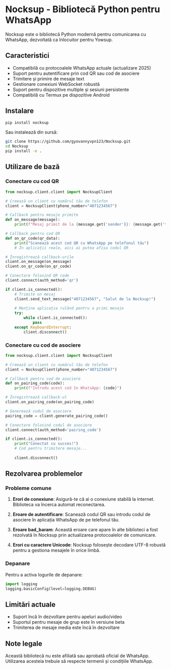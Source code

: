 # Nocksup - Bibliotecă Python pentru WhatsApp

Nocksup este o bibliotecă Python modernă pentru comunicarea cu WhatsApp, dezvoltată ca înlocuitor pentru Yowsup.

## Caracteristici

- Compatibilă cu protocoalele WhatsApp actuale (actualizare 2025)
- Suport pentru autentificare prin cod QR sau cod de asociere
- Trimitere și primire de mesaje text
- Gestionare conexiuni WebSocket robustă
- Suport pentru dispozitive multiple și sesiuni persistente
- Compatibilă cu Termux pe dispozitive Android

## Instalare

```bash
pip install nocksup
```

Sau instalează din sursă:

```bash
git clone https://github.com/gyovannyvpn123/Nocksup.git
cd Nocksup
pip install -e .
```

## Utilizare de bază

### Conectare cu cod QR

```python
from nocksup.client.client import NocksupClient

# Creează un client cu numărul tău de telefon
client = NocksupClient(phone_number="4071234567")

# Callback pentru mesaje primite
def on_message(message):
    print(f"Mesaj primit de la {message.get('sender')}: {message.get('text')}")

# Callback pentru cod QR
def on_qr_code(qr_data):
    print("Scanează acest cod QR cu WhatsApp pe telefonul tău")
    # În aplicații reale, aici ai putea afișa codul QR

# Înregistrează callback-urile
client.on_message(on_message)
client.on_qr_code(on_qr_code)

# Conectare folosind QR code
client.connect(auth_method='qr')

if client.is_connected():
    # Trimite un mesaj
    client.send_text_message("4071234567", "Salut de la Nocksup!")
    
    # Menține aplicația rulând pentru a primi mesaje
    try:
        while client.is_connected():
            pass
    except KeyboardInterrupt:
        client.disconnect()
```

### Conectare cu cod de asociere

```python
from nocksup.client.client import NocksupClient

# Creează un client cu numărul tău de telefon
client = NocksupClient(phone_number="4071234567")

# Callback pentru cod de asociere
def on_pairing_code(code):
    print(f"Introdu acest cod în WhatsApp: {code}")

# Înregistrează callback-ul
client.on_pairing_code(on_pairing_code)

# Generează codul de asociere
pairing_code = client.generate_pairing_code()

# Conectare folosind codul de asociere
client.connect(auth_method='pairing_code')

if client.is_connected():
    print("Conectat cu succes!")
    # Cod pentru trimitere mesaje...
    
    client.disconnect()
```

## Rezolvarea problemelor

### Probleme comune

1. **Erori de conexiune**: Asigură-te că ai o conexiune stabilă la internet. Biblioteca va încerca automat reconectarea.

2. **Eroare de autentificare**: Scanează codul QR sau introdu codul de asociere în aplicația WhatsApp de pe telefonul tău.

3. **Eroare bad_baram**: Această eroare care apare în alte biblioteci a fost rezolvată în Nocksup prin actualizarea protocoalelor de comunicare.

4. **Erori cu caractere Unicode**: Nocksup folosește decodare UTF-8 robustă pentru a gestiona mesajele în orice limbă.

### Depanare

Pentru a activa logurile de depanare:

```python
import logging
logging.basicConfig(level=logging.DEBUG)
```

## Limitări actuale

- Suport încă în dezvoltare pentru apeluri audio/video
- Suportul pentru mesaje de grup este în versiune beta
- Trimiterea de mesaje media este încă în dezvoltare

## Note legale

Această bibliotecă nu este afiliată sau aprobată oficial de WhatsApp. Utilizarea acesteia trebuie să respecte termenii și condițiile WhatsApp.
